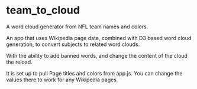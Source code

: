 team_to_cloud
=============

A word cloud generator from NFL team names and colors.

An app that uses Wikipedia page data, combined with D3 based word cloud generation, to convert subjects to related word clouds.

With the ability to add banned words, and change the content of the cloud the reload.

It is set up to pull Page titles and colors from app.js. You can change the values there to work for any Wikipedia pages.
